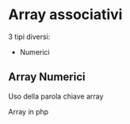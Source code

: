 # Array associativi

3 tipi diversi:
- Numerici


## Array Numerici

Uso della parola chiave array

Array in php 
<!--stackedit_data:
eyJoaXN0b3J5IjpbMzQ1Nzc5NTI5XX0=
-->